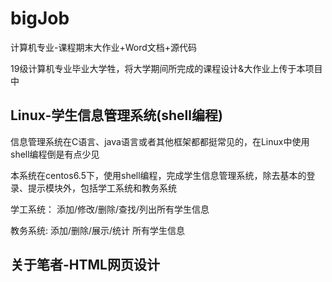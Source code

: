 # bigJob
计算机专业-课程期末大作业+Word文档+源代码

19级计算机专业毕业大学牲，将大学期间所完成的课程设计&大作业上传于本项目中

## Linux-学生信息管理系统(shell编程)

信息管理系统在C语言、java语言或者其他框架都都挺常见的，在Linux中使用shell编程倒是有点少见

本系统在centos6.5下，使用shell编程，完成学生信息管理系统，除去基本的登录、提示模块外，包括学工系统和教务系统

学工系统： 添加/修改/删除/查找/列出所有学生信息

教务系统:  添加/删除/展示/统计 所有学生信息

## 关于笔者-HTML网页设计










